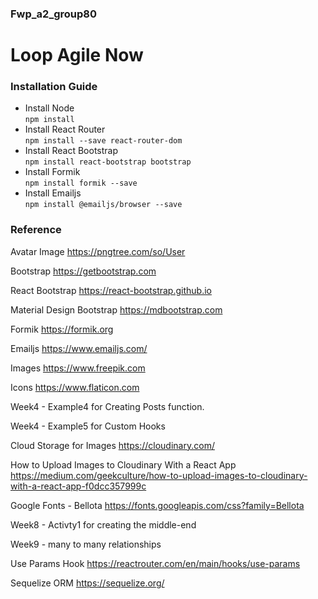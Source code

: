 ### Fwp_a2_group80
# Loop Agile Now

### **Installation Guide**

* Install Node <br>
`npm install
`
* Install React Router <br>
  ` npm install --save react-router-dom
  `
* Install React Bootstrap <br>
  `npm install react-bootstrap bootstrap
  `
* Install Formik <br>
  `npm install formik --save
  `
* Install Emailjs <br>
  `npm install @emailjs/browser --save
  `

### **Reference**

Avatar Image
<https://pngtree.com/so/User>

Bootstrap
<https://getbootstrap.com>

React Bootstrap
<https://react-bootstrap.github.io>

Material Design Bootstrap
<https://mdbootstrap.com>

Formik
<https://formik.org>

Emailjs
<https://www.emailjs.com/>

Images
<https://www.freepik.com>

Icons
<https://www.flaticon.com>

Week4 - Example4 for Creating Posts function.

Week4 - Example5 for Custom Hooks

Cloud Storage for Images 
<https://cloudinary.com/>

How to Upload Images to Cloudinary With a React App
<https://medium.com/geekculture/how-to-upload-images-to-cloudinary-with-a-react-app-f0dcc357999c>

Google Fonts - Bellota 
<https://fonts.googleapis.com/css?family=Bellota>

Week8 - Activty1 for creating the middle-end

Week9 - many to many relationships

Use Params Hook
https://reactrouter.com/en/main/hooks/use-params

Sequelize ORM
<https://sequelize.org/>

